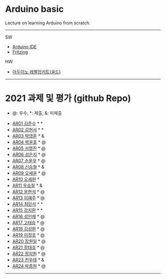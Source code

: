 # Arduino basic
Lecture on learning Arduino from scratch.


---

SW

- [Arduino IDE](https://www.arduino.cc/)
- [Fritzing](http://fritzing.org/download/)

HW

- [아두이노 레벨업키트(골드)](https://www.devicemart.co.kr/goods/view?no=12170416)

---

# 2021 과제 및 평가 (github Repo)
* @: 우수, *: 제출, &: 미제출

- [AR01 김준수](https://github.com/96wnstn/AR01) * *
- [AR02 김현서](https://github.com/HyunSeo0928/ar02) * *
- [AR03 박영훈](https://github.com/hunypark/ar03) * &
- [AR04 박윤호](https://github.com/yoonho0624/ar04) * @
- [AR05 서명진](https://github.com/smj3343/ar05) * @
- [AR06 성은지](https://github.com/eun-jiii/ar06) * @
- [AR07 손윤우](https://github.com/yunuu/AR07) * @
- [AR08 신승철](https://github.com/kdkh96/AR08) * &
- [AR09 오세윤](https://github.com/chilledlife/ar09) * @
- [AR10 오세현](https://github.com/Ohsaehyeon/AR10) *
- [AR11 우승철](https://github.com/woo-seung-cheol/ar11) * &
- [AR12 윤현석](https://github.com/yhs11116/AR12) * @
- [AR13 이예주](https://github.com/JJangyeJJangju/ar13) * @
- [AR14 최민석](https://github.com/cmsinje/AR14) * *
- [AR15 강지환](https://github.com/qkqh9635/ar15) * *
- [AR16 성인제](https://github.com/nsa32300/ar16) * @
- [AR17 고태승](https://github.com/xotmddlsp2/AR17/) * @
- [AR18 김성환](https://github.com/Seong-Hwan99/AR-18) * @
- [AR19 이정호](https://github.com/LOLMGs/AR19) * @
- [AR20 장원일](https://github.com/jangeleven/AR20) * @
- [AR21 장태호](https://github.com/HINEET/AR21) * @
- [AR22 정지원](https://github.com/lalalalalra/AR22) * @
- [AR23 진우태](https://github.com/Wjkdj/AR23) * &
- [AR24 박종원](https://github.com/monegit/arduino-prj) * @

---




